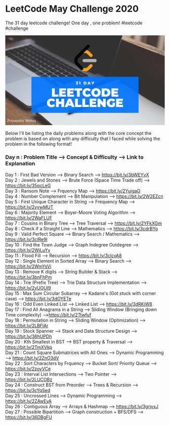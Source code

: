 # LeetCode May Challenge 2020
The 31 day leetcode challenge! One day , one problem! #leetcode #challenge

![](img.png)

Below I'll be listing the daily problems along with the core concept the problem is based on along with any difficulty that I faced while solving the problem in the following format!

### Day n : Problem Title --> Concept & Difficulty --> Link to Explanation

Day 1 : First Bad Version --> Binary Search --> https://bit.ly/3bWEYvX <br/>
Day 2 : Jewels and Stones --> Brute Force (Space Time Trade off) --> https://bit.ly/35pcLeG <br/>
Day 3 : Ransom Note --> Frquency Map --> https://bit.ly/2YuigaO <br/>
Day 4 : Number Complement --> Bit Manipulation --> https://bit.ly/2W2EZcn <br/>
Day 5 : First Unique Character in String --> Frequency Map --> https://bit.ly/2yvwMUT <br/>
Day 6 : Majority Element --> Boyer-Moore Voting Algorithm --> https://bit.ly/2WaFLUF <br />
Day 7 : Cousins in Binary Tree --> Tree Traversal --> https://bit.ly/2YFkXGm <br/>
Day 8 : Check if a Straight Line --> Mathematics --> https://bit.ly/3cdrBYo <br/>
Day 9 : Valid Perfect Square --> Binary Search / Mathematics --> https://bit.ly/3clRe9I <br/>
Day 10 : Find the Town Judge --> Graph Indegree Outdegree --> https://bit.ly/2WjLuYv <br/>
Day 11 : Flood Fill --> Recursion --> https://bit.ly/3clcvA8 <br/>
Day 12 : Single Element in Sorted Array --> Binary Search --> https://bit.ly/2WmYsVi <br/>
Day 13 : Remove K digits --> String Builder & Stack --> https://bit.ly/3bnFhPm <br/>
Day 14 : Trie (Prefix Tree) --> Trie Data Structure Implementation --> https://bit.ly/2yUOUI9 <br/>
Day 15 : Max Sum Circular Subarray --> Kadane's (Got stuck with corner case) --> https://bit.ly/3dOYETe <br/>
Day 16 : Odd Even Linked List --> Linked List --> https://bit.ly/3dRKjW8 <br/>
Day 17 : Find All Anagrams in a String --> Sliding Window (Bringing down Time complexity) -->https://bit.ly/2Ttwfuf <br/>
Day 18 : Permutation in String --> Sliding Window (Optimization) --> https://bit.ly/2LBFlAr <br/>
Day 19 : Stock Spanner --> Stack and Data Structure Design --> https://bit.ly/36hUPDh <br/>
Day 20 : Kth Smallest in BST --> BST property & Traversal --> https://bit.ly/2TmXVkp <br/>
Day 21 : Count Square Submatrices with All Ones --> Dynamic Programming --> https://bit.ly/2ZnO3dV <br/>
Day 22 : Sort Characters by Frquency --> Bucket Sort/ Priority Queue --> https://bit.ly/2zoyVCe <br/>
Day 23 : Interval List Intersections --> Two Pointer --> https://bit.ly/2LUCOBz <br/>
Day 24 : Construct BST from Preorder --> Trees & Recursion --> https://bit.ly/3cYqSed <br/>
Day 25 : Uncrossed Lines --> Dynamic Programming --> https://bit.ly/2ZAwEyA <br/>
Day 26 : Contiguous Array --> Arrays & Hashmap --> https://bit.ly/3grjvxJ <br/>
Day 27 : Possible Bipartition --> Graph construction + BFS/DFS --> https://bit.ly/36DBgFU <br/>




